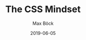 ---
title: The CSS Mindset
url: https://mxb.dev/blog/the-css-mindset/
date: "2019-06-05"
author: Max Böck
---